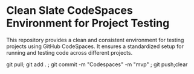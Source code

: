 # Clean Slate CodeSpaces Environment for Project Testing

This repository provides a clean and consistent environment for testing projects using GitHub CodeSpaces. It ensures a standardized setup for running and testing code across different projects.


git pull; git add . ; git commit -m "Codespaces" -m "mvp" ; git push;clear